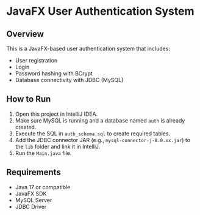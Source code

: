 # JavaFX User Authentication System

## Overview
This is a JavaFX-based user authentication system that includes:
- User registration
- Login
- Password hashing with BCrypt
- Database connectivity with JDBC (MySQL)

## How to Run
1. Open this project in IntelliJ IDEA.
2. Make sure MySQL is running and a database named `auth` is already created.
3. Execute the SQL in `auth_schema.sql` to create required tables.
4. Add the JDBC connector JAR (e.g., `mysql-connector-j-8.0.xx.jar`) to the `lib` folder and link it in IntelliJ.
5. Run the `Main.java` file.

## Requirements
- Java 17 or compatible
- JavaFX SDK
- MySQL Server
- JDBC Driver
